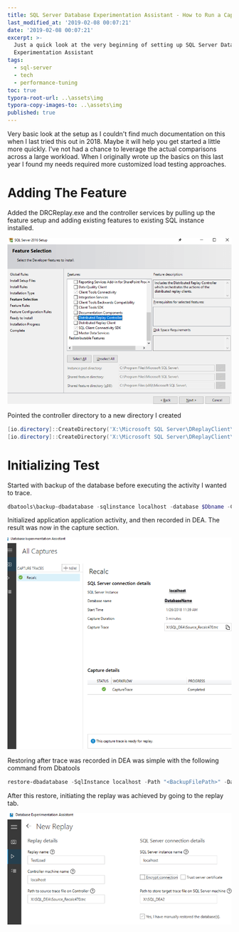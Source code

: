 ```yaml
---
title: SQL Server Database Experimentation Assistant - How to Run a Capture
last_modified_at: '2019-02-08 00:07:21'
date: '2019-02-08 00:07:21'
excerpt: >-
  Just a quick look at the very beginning of setting up SQL Server Database
  Experimentation Assistant
tags:
  - sql-server
  - tech
  - performance-tuning
toc: true
typora-root-url: ..\assets\img
typora-copy-images-to: ..\assets\img
published: true
---
```

Very basic look at the setup as I couldn't find much documentation on this when I last tried this out in 2018. Maybe it will help you get started a little more quickly. I've not had a chance to leverage the actual comparisons across a large workload. When I originally wrote up the basics on this last year I found my needs required more customized load testing approaches.

# Adding The Feature

Added the DRCReplay.exe and the controller services by pulling up the feature setup and adding existing features to existing SQL instance installed.

![Add Feature](/assets/img/1516994454775.png)

Pointed the controller directory to a new directory I created

```powershell
[io.directory]::CreateDirectory('X:\Microsoft SQL Server\DReplayClient\WorkingDir')
[io.directory]::CreateDirectory('X:\Microsoft SQL Server\DReplayClient\ResultDir')
```

# Initializing Test

Started with backup of the database before executing the activity I wanted to trace.

```powershell
dbatools\backup-dbadatabase -sqlinstance localhost -database $Dbname -CopyOnly -CompressBackup
```

Initialized application application activity, and then recorded in DEA. The result was now in the capture section.

![DEA Captures](/assets/img/1516995207757.png)

Restoring after trace was recorded in DEA was simple with the following command from Dbatools

```powershell
restore-dbadatabase -SqlInstance localhost -Path "<BackupFilePath>" -DatabaseName SMALL -WithReplace
```

After this restore, initiating the replay was achieved by going to the replay tab.

![DEA Replay](/assets/img/1516995297608.png)
